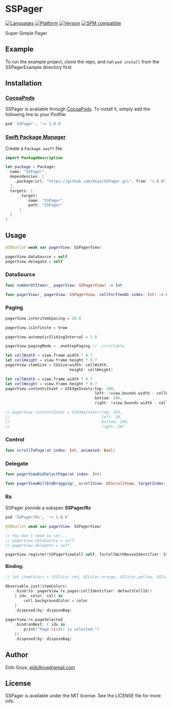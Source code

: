 # SSPager

[![Languages](https://img.shields.io/badge/language-swift%205.0-FF69B4.svg?style=plastic)](#) 
[![Platform](https://img.shields.io/badge/platform-iOS%20-blue.svg?style=plastic)](https://github.com/9oya/SSPager)
[![Version](https://img.shields.io/cocoapods/v/SSPager.svg?style=plastic)](https://github.com/9oya/SSPager)
[![SPM compatible](https://img.shields.io/badge/SPM-compatible-FF9966.svg?style=plastic)](https://swift.org/package-manager/)

Super Simple Pager

## Example

To run the example project, clone the repo, and run `pod install` from the SSPagerExample directory first.

## Installation

### [CocoaPods](https://guides.cocoapods.org/using/using-cocoapods.html)

SSPager is available through [CocoaPods](http://cocoapods.org). To install
it, simply add the following line to your Podfile:

```ruby
pod 'SSPager', '~> 1.0.0'
```


### [Swift Package Manager](https://github.com/apple/swift-package-manager)

Create a `Package.swift` file.

```swift
import PackageDescription

let package = Package(
  name: "SSPager",
  dependencies: [
    .package(url: "https://github.com/9oya/SSPager.git", from: "1.0.0")
  ],
  targets: [
      .target(
          name: "SSPager",
          path: "SSPager"
      )
  ]
)
```


## Usage

```swift
@IBOutlet weak var pagerView: SSPagerView!
```

```swift
pagerView.dataSource = self
pagerView.delegate = self
```

### DataSource

```swift
func numberOfItems(_ pagerView: SSPagerView) -> Int

func pagerView(_ pagerView: SSPagerView, cellForItemAt index: Int) -> UICollectionViewCell
```

### Paging

```swift
pagerView.interitemSpacing = 20.0
```

```swift
pagerView.isInfinite = true
```

```swift
pagerView.automaticSlidingInterval = 2.0
```

```swift
pagerView.pagingMode = .oneStepPaging // .scrollable
```

```swift
let cellWidth = view.frame.width * 0.7
let cellHeight = view.frame.height * 0.7  
pagerView.itemSize = CGSize(width: cellWidth,
                            height: cellHeight)
```

```swift
let cellWidth = view.frame.width * 0.7
let cellHeight = view.frame.height * 0.7
pagerView.contentsInset = UIEdgeInsets(top: 100,
                                       left: (view.bounds.width - cellWidth) / 2,
                                       bottom: 100,
                                       right: (view.bounds.width - cellWidth) / 2)

// pagerView.contentsInset = UIEdgeInsets(top: 100,
//                                        left: 20,
//                                        bottom: 100,
//                                        right: 20)
```

### Control

```swift
func scrollToPage(at index: Int, animated: Bool)
```

### Delegate

```swift
func pagerViewDidSelectPage(at index: Int)

func pagerViewWillEndDragging(_ scrollView: UIScrollView, targetIndex: Int)
```

### Rx

SSPager provide a subspec **SSPager/Rx**
```ruby
pod 'SSPager/Rx', '~> 1.0.0'
```

```swift
@IBOutlet weak var pagerView: SSPagerView!
```

```swift
// You don't need to set...
// pagerView.dataSource = self
// pagerView.delegate = self
```

```swift
pagerView.register(SSPagerViewCell.self, forCellWithReuseIdentifier: String(describing: SSPagerViewCell.self))
```

#### Binding:


```swift
// let itemColors = [UIColor.red, UIColor.orange, UIColor.yellow, UIColor.green, UIColor.blue]

Observable.just(itemColors)
    .bind(to: pagerView.rx.pages(cellIdentifier: defaultCellId)) 
    { idx, color, cell in
        cell.backgroundColor = color
    }
    .disposed(by: disposeBag)
        
pagerView.rx.pageSelected
    .bind(onNext: { idx in
        print("Page \(idx) is selected.")
    })
    .disposed(by: disposeBag)
```

## Author

Eido Goya, eido9oya@gmail.com

## License

SSPager is available under the MIT license. See the LICENSE file for more info.
